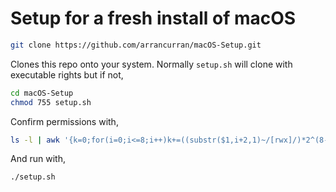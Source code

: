 # Setup for a fresh install of macOS

```bash
git clone https://github.com/arrancurran/macOS-Setup.git
```

Clones this repo onto your system. Normally `setup.sh` will clone with executable rights but if not,

```bash
cd macOS-Setup
chmod 755 setup.sh
```

Confirm permissions with,

```bash
ls -l | awk '{k=0;for(i=0;i<=8;i++)k+=((substr($1,i+2,1)~/[rwx]/)*2^(8-i));if(k)printf("%0o ",k);print}'
```

And run with,

```bash
./setup.sh
```
